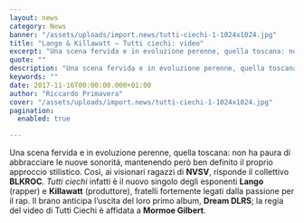 ```yaml
---
layout: news
category: News
banner: "/assets/uploads/import.news/tutti-ciechi-1-1024x1024.jpg"
title: "Lango & Killawatt – Tutti ciechi: video"
excerpt: "Una scena fervida e in evoluzione perenne, quella toscana: non ha paura di abbracciare le nuove sonoritá, mantenendo però ben definito il proprio approccio stilistico. Così, ai visionari ragazzi di NVSV, risponde il collettivo BLKROC. Tutti ciechi infatti è il nuovo singolo degli esponenti Lango (rapper) e Killawatt (produttore), fratelli fortemente legati dalla passione per [&hellip"
quote: ""
description: "Una scena fervida e in evoluzione perenne, quella toscana: non ha paura di abbracciare le nuove sonoritá, mantenendo però ben definito il proprio approccio stilistico. Così, ai visionari ragazzi di NVSV, risponde il collettivo BLKROC. Tutti ciechi infatti è il nuovo singolo degli esponenti Lango (rapper) e Killawatt (produttore), fratelli fortemente legati dalla passione per [&hellip"
keywords: ""
date: 2017-11-16T00:00:00.000+01:00
author: "Riccardo Primavera"
cover: "/assets/uploads/import.news/tutti-ciechi-1-1024x1024.jpg"
pagination:
  enabled: true

---
```


Una scena fervida e in evoluzione perenne, quella toscana: non ha paura di abbracciare le nuove sonoritá, mantenendo però ben definito il proprio approccio stilistico. Così, ai visionari ragazzi di **NVSV**, risponde il collettivo **BLKROC**. _Tutti ciechi_ infatti è il nuovo singolo degli esponenti **Lango** (rapper) e **Killawatt** (produttore), fratelli fortemente legati dalla passione per il rap. Il brano anticipa l’uscita del loro primo album, **Dream DLRS**; la regia del video di Tutti Ciechi è affidata a **Mormoe Gilbert**.